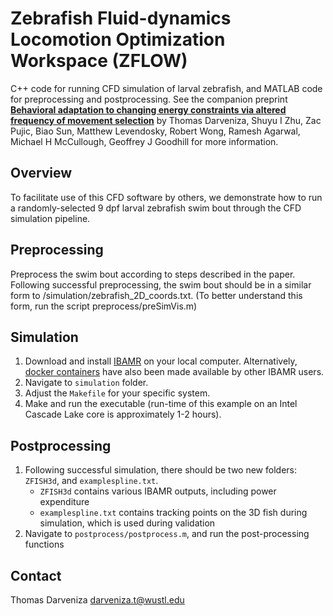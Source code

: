 # Zebrafish Fluid-dynamics Locomotion Optimization Workspace (ZFLOW)

C++ code for running CFD simulation of larval zebrafish, and MATLAB code for preprocessing and postprocessing.
See the companion preprint [**Behavioral adaptation to changing energy constraints via altered frequency of movement selection**](https://www.biorxiv.org/content/10.1101/2023.11.08.566262v1) by Thomas Darveniza, Shuyu I Zhu, Zac Pujic, Biao Sun, Matthew Levendosky, Robert Wong, Ramesh Agarwal, Michael H McCullough, Geoffrey J Goodhill for more information.

## Overview

To facilitate use of this CFD software by others, we demonstrate how to run a randomly-selected 9 dpf larval zebrafish swim bout through the CFD simulation pipeline.

## Preprocessing
Preprocess the swim bout according to steps described in the paper.
Following successful preprocessing, the swim bout should be in a similar form to /simulation/zebrafish_2D_coords.txt. (To better understand this form, run the script preprocess/preSimVis.m)

## Simulation
1. Download and install [IBAMR](https://ibamr.github.io) on your local computer. Alternatively, [docker containers](https://hub.docker.com/repository/docker/d0ckaaa/ibamr) have also been made available by other IBAMR users.
2. Navigate to `simulation` folder.
3. Adjust the `Makefile` for your specific system.
4. Make and run the executable (run-time of this example on an Intel Cascade Lake core is approximately 1-2 hours).

## Postprocessing
1. Following successful simulation, there should be two new folders: `ZFISH3d`, and `examplespline.txt`.
	+ `ZFISH3d` contains various IBAMR outputs, including power expenditure
	+ `examplespline.txt` contains tracking points on the 3D fish during simulation, which is used during validation
2. Navigate to `postprocess/postprocess.m`, and run the post-processing functions

## Contact
Thomas Darveniza darveniza.t@wustl.edu
